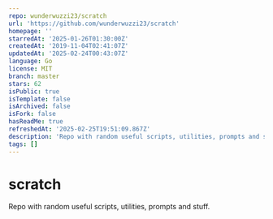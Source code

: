 ```yaml
---
repo: wunderwuzzi23/scratch
url: 'https://github.com/wunderwuzzi23/scratch'
homepage: ''
starredAt: '2025-01-26T01:30:00Z'
createdAt: '2019-11-04T02:41:07Z'
updatedAt: '2025-02-24T00:43:07Z'
language: Go
license: MIT
branch: master
stars: 62
isPublic: true
isTemplate: false
isArchived: false
isFork: false
hasReadMe: true
refreshedAt: '2025-02-25T19:51:09.867Z'
description: 'Repo with random useful scripts, utilities, prompts and stuff'
tags: []
---
```


# scratch
Repo with random useful scripts, utilities, prompts and stuff.
